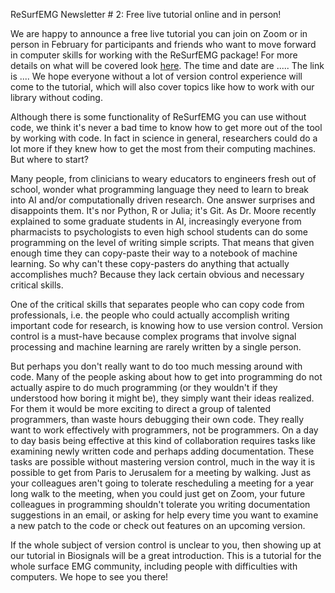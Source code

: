 ReSurfEMG Newsletter # 2: Free live tutorial online and in person!

We are happy to announce a free live tutorial you can join on Zoom or in person in February for participants and friends who want to move forward in computer skills for working with the ReSurfEMG package! For more details on what will be covered look [here](https://github.com/ReSurfEMG/learning/blob/main/biosignals_tutorial.md). The time and date are ..... The link is ....
We hope everyone without a lot of version control experience will come to the tutorial, which will also cover topics like how to work with our library without coding. 

Although there is some functionality of ReSurfEMG you can use without code, we think it's never a bad time to know how to get more out of the tool by working with code. In fact in science in general, researchers could do a lot more if they knew how to get the most from their computing machines. But where to start?

Many people, from clinicians to weary educators to engineers fresh out of school, wonder what programming language they need to learn to break into AI and/or computationally driven research. One answer surprises and disappoints them. It's nor Python, R or Julia; it's Git. As Dr. Moore recently explained to some graduate students in AI, increasingly everyone from pharmacists to psychologists to even high school students can do some programming on the level of writing simple scripts. That means that given enough time they can copy-paste their way to a notebook of machine learning. So why can't these copy-pasters do anything that actually accomplishes much? Because they lack certain obvious and necessary critical skills.

 One of the critical skills that separates people who can copy code from professionals, i.e. the people who could actually accomplish writing important code for research, is knowing how to use version control. Version control is a must-have because complex programs that involve signal processing and machine learning are rarely written by a single person.

 But perhaps you don't really want to do too much messing around with code. Many of the people asking about how to get into programming do not actually aspire to do much programming (or they wouldn't if they understood how boring it might be), they simply want their ideas realized. For them it would be more exciting to direct a group of talented programmers, than waste hours debugging their own code. They really want to work effectively with programmers, not be programmers. On a day to day basis being effective at this kind of collaboration requires tasks like examining newly written code and perhaps adding documentation. These tasks are possible without mastering version control, much in the way it is possible to get from Paris to Jerusalem for a meeting by walking. Just as your colleagues aren't going to tolerate rescheduling a meeting for a year long walk to the meeting, when you could just get on Zoom, your future colleagues in programming shouldn't tolerate you writing documentation suggestions in an email, or asking for help every time you want to examine a new patch to the code or check out features on an upcoming version. 

 If the whole subject of version control is unclear to you, then showing up at our tutorial in Biosignals will be a great introduction. This is a tutorial for the whole surface EMG community, including people with difficulties with computers. We hope to see you there! 
 